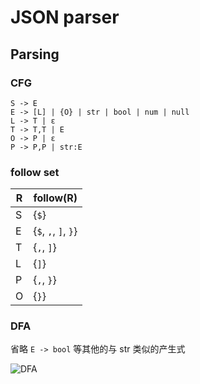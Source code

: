 # JSON parser

## Parsing

### CFG

```
S -> E
E -> [L] | {O} | str | bool | num | null
L -> T | ε
T -> T,T | E
O -> P | ε
P -> P,P | str:E
```

### follow set

| R | follow(R) |
| -- | -- |
| S | {`$`} |
| E | {`$`, `,`, `]`, `}`} |
| T | {`,`, `]`} |
| L | {`]`} |
| P | {`,`, `}`} |
| O | {`}`} |

### DFA

省略 `E -> bool` 等其他的与 str 类似的产生式

![DFA](http://on-img.com/chart_image/5b41cb57e4b00c2f18c2d0b8.png)
